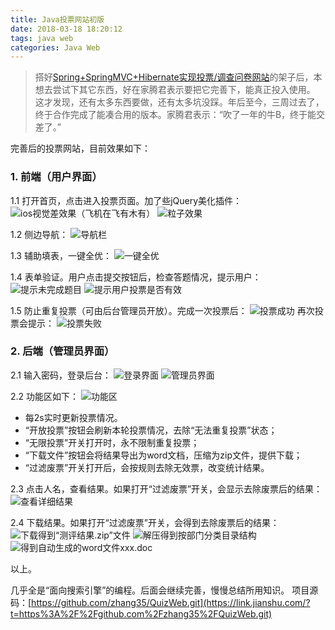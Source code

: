 ```yaml
---
title: Java投票网站初版
date: 2018-03-18 18:20:12
tags: java web
categories: Java Web
---
```


> 搭好[Spring+SpringMVC+Hibernate实现投票/调查问卷网站](https://www.jianshu.com/p/c68fd9fe4ead)的架子后，本想去尝试下其它东西，好在家腾君表示要把它完善下，能真正投入使用。
> 这才发现，还有太多东西要做，还有太多坑没踩。年后至今，三周过去了，终于合作完成了能凑合用的版本。家腾君表示：“吹了一年的牛B，终于能交差了。”


完善后的投票网站，目前效果如下：
### 1. 前端（用户界面）
1.1 打开首页，点击进入投票页面。加了些jQuery美化插件：
![ios视觉差效果（飞机在飞有木有）](https://imgconvert.csdnimg.cn/aHR0cHM6Ly91cGxvYWQtaW1hZ2VzLmppYW5zaHUuaW8vdXBsb2FkX2ltYWdlcy82MjQwNjY0LWVkN2QzM2FlODc1YjRjZGQuZ2lm)
![粒子效果](https://imgconvert.csdnimg.cn/aHR0cHM6Ly91cGxvYWQtaW1hZ2VzLmppYW5zaHUuaW8vdXBsb2FkX2ltYWdlcy82MjQwNjY0LTI3MjkwOWQwYmU3YjdhNTguZ2lm)

1.2 侧边导航：
![导航栏](https://imgconvert.csdnimg.cn/aHR0cHM6Ly91cGxvYWQtaW1hZ2VzLmppYW5zaHUuaW8vdXBsb2FkX2ltYWdlcy82MjQwNjY0LWJlOWQwNWZlYzM2MDBmMGQuZ2lm)

1.3 辅助填表，一键全优：
![一键全优](https://imgconvert.csdnimg.cn/aHR0cHM6Ly91cGxvYWQtaW1hZ2VzLmppYW5zaHUuaW8vdXBsb2FkX2ltYWdlcy82MjQwNjY0LWJhMzVlMzZmM2U1YjllNDMuZ2lm)

1.4 表单验证。用户点击提交按钮后，检查答题情况，提示用户：
![提示未完成题目](https://imgconvert.csdnimg.cn/aHR0cHM6Ly91cGxvYWQtaW1hZ2VzLmppYW5zaHUuaW8vdXBsb2FkX2ltYWdlcy82MjQwNjY0LWRhODJmYzA5ZmI5ZTZiMzMucG5n?x-oss-process=image/format,png)
![提示用户投票是否有效](https://imgconvert.csdnimg.cn/aHR0cHM6Ly91cGxvYWQtaW1hZ2VzLmppYW5zaHUuaW8vdXBsb2FkX2ltYWdlcy82MjQwNjY0LWE1YTEzMTJiNTQyNGEyNjQucG5n?x-oss-process=image/format,png)

1.5 防止重复投票（可由后台管理员开放）。完成一次投票后：
![投票成功](https://imgconvert.csdnimg.cn/aHR0cHM6Ly91cGxvYWQtaW1hZ2VzLmppYW5zaHUuaW8vdXBsb2FkX2ltYWdlcy82MjQwNjY0LTUzZDQ5ZTNiOTUyYzQ5YWYucG5n?x-oss-process=image/format,png)
再次投票会提示：
![投票失败](https://imgconvert.csdnimg.cn/aHR0cHM6Ly91cGxvYWQtaW1hZ2VzLmppYW5zaHUuaW8vdXBsb2FkX2ltYWdlcy82MjQwNjY0LTQ5NmM4NjMyZDM2ODBhZjIucG5n?x-oss-process=image/format,png)

### 2. 后端（管理员界面）
2.1 输入密码，登录后台：
![登录界面](https://imgconvert.csdnimg.cn/aHR0cHM6Ly91cGxvYWQtaW1hZ2VzLmppYW5zaHUuaW8vdXBsb2FkX2ltYWdlcy82MjQwNjY0LWE5M2M3MzY0NjQyZmJkNjIucG5n?x-oss-process=image/format,png)
![管理员界面](https://imgconvert.csdnimg.cn/aHR0cHM6Ly91cGxvYWQtaW1hZ2VzLmppYW5zaHUuaW8vdXBsb2FkX2ltYWdlcy82MjQwNjY0LWI1NzVkYTM4MGMwY2E0YTIucG5n?x-oss-process=image/format,png)

2.2 功能区如下：
![功能区](https://imgconvert.csdnimg.cn/aHR0cHM6Ly91cGxvYWQtaW1hZ2VzLmppYW5zaHUuaW8vdXBsb2FkX2ltYWdlcy82MjQwNjY0LTFmYmU0ZTEyNDZjNTUwNDkucG5n?x-oss-process=image/format,png)
- 每2s实时更新投票情况。
- “开放投票”按钮会刷新本轮投票情况，去除“无法重复投票”状态；
- “无限投票”开关打开时，永不限制重复投票；
- “下载文件”按钮会将结果导出为word文档，压缩为zip文件，提供下载；
- “过滤废票”开关打开后，会按规则去除无效票，改变统计结果。

2.3 点击人名，查看结果。如果打开“过滤废票”开关，会显示去除废票后的结果：
![查看详细结果](https://imgconvert.csdnimg.cn/aHR0cHM6Ly91cGxvYWQtaW1hZ2VzLmppYW5zaHUuaW8vdXBsb2FkX2ltYWdlcy82MjQwNjY0LWI1ZGFlY2M5MjAyZGMwMDMucG5n?x-oss-process=image/format,png)

2.4 下载结果。如果打开“过滤废票”开关，会得到去除废票后的结果：
![下载得到“测评结果.zip”文件](https://imgconvert.csdnimg.cn/aHR0cHM6Ly91cGxvYWQtaW1hZ2VzLmppYW5zaHUuaW8vdXBsb2FkX2ltYWdlcy82MjQwNjY0LWZmYTFmOTg5YzViYzBlYmYucG5n?x-oss-process=image/format,png)
![解压得到按部门分类目录结构](https://imgconvert.csdnimg.cn/aHR0cHM6Ly91cGxvYWQtaW1hZ2VzLmppYW5zaHUuaW8vdXBsb2FkX2ltYWdlcy82MjQwNjY0LTVjYzQ3ZjNiMjMxNzljOTkucG5n?x-oss-process=image/format,png)
![得到自动生成的word文件xxx.doc](https://imgconvert.csdnimg.cn/aHR0cHM6Ly91cGxvYWQtaW1hZ2VzLmppYW5zaHUuaW8vdXBsb2FkX2ltYWdlcy82MjQwNjY0LTAxYTljMzg4NDY4ZDM5Y2IucG5n?x-oss-process=image/format,png)

以上。

几乎全是“面向搜索引擎”的编程。后面会继续完善，慢慢总结所用知识。
项目源码：[https://github.com/zhang35/QuizWeb.git](https://link.jianshu.com/?t=https%3A%2F%2Fgithub.com%2Fzhang35%2FQuizWeb.git)